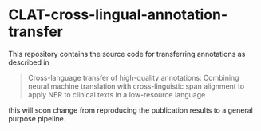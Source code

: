 # CLAT-cross-lingual-annotation-transfer
This repository contains the source code for transferring annotations as described in 

> Cross-language transfer of high-quality annotations: Combining neural
> machine translation with cross-linguistic span alignment to apply NER
> to clinical texts in a low-resource language

this will soon change from reproducing the publication results to a general purpose pipeline.

